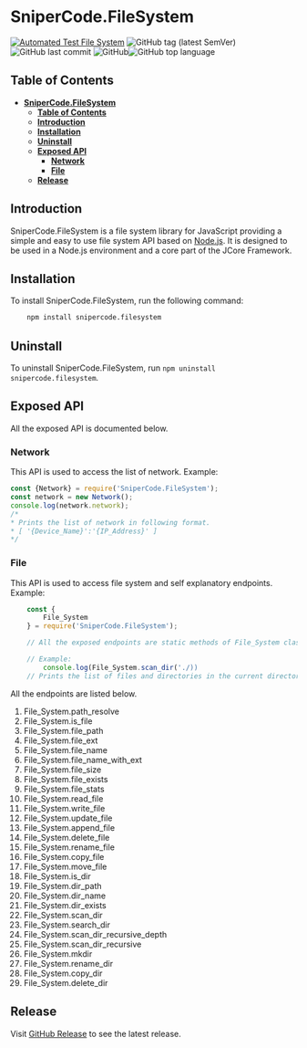 # **SniperCode.FileSystem**

[![Automated Test File System](https://github.com/Sniper-Code/SniperCode.FileSystem/actions/workflows/node.automated.test.yml/badge.svg?branch=main)](https://github.com/Sniper-Code/SniperCode.FileSystem/actions/workflows/node.automated.test.yml)
![GitHub tag (latest SemVer)](https://img.shields.io/github/v/tag/Sniper-Code/SniperCode.FileSystem)
![GitHub last commit](https://img.shields.io/github/last-commit/Sniper-Code/SniperCode.FileSystem)
![GitHub](https://img.shields.io/github/license/Sniper-Code/SniperCode.FileSystem)![GitHub top language](https://img.shields.io/github/languages/top/Sniper-Code/SniperCode.FileSystem)

## **Table of Contents**

- [**SniperCode.FileSystem**](#snipercodefilesystem)
  - [**Table of Contents**](#table-of-contents)
  - [**Introduction**](#introduction)
  - [**Installation**](#installation)
  - [**Uninstall**](#uninstall)
  - [**Exposed API**](#exposed-api)
    - [**Network**](#network)
    - [**File**](#file)
  - [**Release**](#release)

## **Introduction**

SniperCode.FileSystem is a file system library for JavaScript providing a simple and easy to use file system API based on [Node.js](https://nodejs.org/en/). It is designed to be used in a Node.js environment and a core part of the JCore Framework.

## **Installation**

To install SniperCode.FileSystem, run the following command:

```bash
    npm install snipercode.filesystem
```

## **Uninstall**

To uninstall SniperCode.FileSystem, run `npm uninstall snipercode.filesystem`.

## **Exposed API**

All the exposed API is documented below.

### **Network**

This API is used to access the list of network. Example:

```Node.js
const {Network} = require('SniperCode.FileSystem');
const network = new Network();
console.log(network.network);
/*
* Prints the list of network in following format.
* [ '{Device_Name}':'{IP_Address}' ]
*/

```

### **File**

This API is used to access file system and self explanatory endpoints. Example:

```Node.js
    const {
        File_System
    } = require('SniperCode.FileSystem');

    // All the exposed endpoints are static methods of File_System class so you can access them directly.

    // Example:
        console.log(File_System.scan_dir('./))
    // Prints the list of files and directories in the current directory.
```

All the endpoints are listed below.

1. File_System.path_resolve
1. File_System.is_file
1. File_System.file_path
1. File_System.file_ext
1. File_System.file_name
1. File_System.file_name_with_ext
1. File_System.file_size
1. File_System.file_exists
1. File_System.file_stats
1. File_System.read_file
1. File_System.write_file
1. File_System.update_file
1. File_System.append_file
1. File_System.delete_file
1. File_System.rename_file
1. File_System.copy_file
1. File_System.move_file
1. File_System.is_dir
1. File_System.dir_path
1. File_System.dir_name
1. File_System.dir_exists
1. File_System.scan_dir
1. File_System.search_dir
1. File_System.scan_dir_recursive_depth
1. File_System.scan_dir_recursive
1. File_System.mkdir
1. File_System.rename_dir
1. File_System.copy_dir
1. File_System.delete_dir

## **Release**

Visit [GitHub Release](https://github.com/Sniper-Code/SniperCode.FileSystem/releases) to see the latest release.
